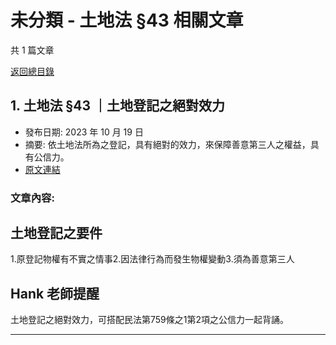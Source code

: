 # 未分類 - 土地法 §43 相關文章

共 1 篇文章

[返回總目錄](00_總目錄.md)

## 1. 土地法 §43 ｜土地登記之絕對效力

- 發布日期: 2023 年 10 月 19 日
- 摘要: 依土地法所為之登記，具有絕對的效力，來保障善意第三人之權益，具有公信力。
- [原文連結](https://www.jasper-realestate.com/%e5%9c%9f%e5%9c%b0%e6%b3%95-43-%e5%9c%9f%e5%9c%b0-%e7%99%bb%e8%a8%98-%e4%b9%8b%e7%b5%95%e5%b0%8d%e6%95%88%e5%8a%9b/)

### 文章內容:

## 土地登記之要件

1.原登記物權有不實之情事2.因法律行為而發生物權變動3.須為善意第三人

## Hank 老師提醒

土地登記之絕對效力，可搭配民法第759條之1第2項之公信力一起背誦。

---

